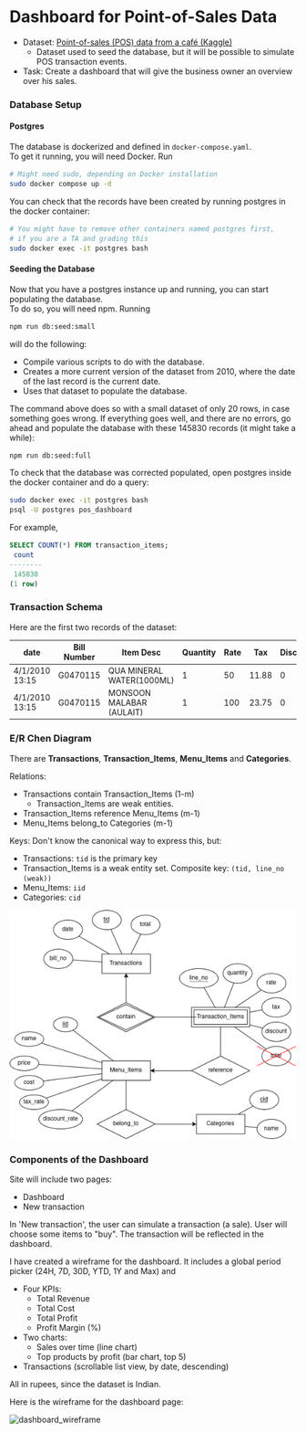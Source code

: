 # Dashboard for Point-of-Sales Data

- Dataset: [Point-of-sales (POS) data from a café (Kaggle)](https://www.kaggle.com/datasets/ankitverma2010/cafe-data)
  - Dataset used to seed the database, but it will be possible to simulate POS transaction events.
- Task: Create a dashboard that will give the business owner an overview over his sales.

### Database Setup

#### Postgres

The database is dockerized and defined in `docker-compose.yaml`. \
To get it running, you will need Docker. Run

```bash
# Might need sudo, depending on Docker installation
sudo docker compose up -d
```

You can check that the records have been created by running postgres in the docker container:

```bash
# You might have to remove other containers named postgres first,
# if you are a TA and grading this
sudo docker exec -it postgres bash
```

#### Seeding the Database

Now that you have a postgres instance up and running, you can start populating the database. \
To do so, you will need npm. Running

```bash
npm run db:seed:small
```

will do the following:
- Compile various scripts to do with the database.
- Creates a more current version of the dataset from 2010, where the date of the last record is the current date.
- Uses that dataset to populate the database.

The command above does so with a small dataset of only 20 rows, in case something goes wrong. If everything goes well, and there are no errors, go ahead and populate the database with these 145830 records (it might take a while):

```bash
npm run db:seed:full
```

To check that the database was corrected populated, open postgres inside the docker container and do a query:

```bash
sudo docker exec -it postgres bash
psql -U postgres pos_dashboard
```

For example,

```sql
SELECT COUNT(*) FROM transaction_items;
 count  
--------
 145830
(1 row)
```

### Transaction Schema

Here are the first two records of the dataset:

| date           | Bill Number | Item Desc                 | Quantity | Rate | Tax   | Discount | Total  | Category |
| -------------- | ----------- | ------------------------- | -------- | ---- | ----- | -------- | ------ | -------- |
| 4/1/2010 13:15 | G0470115    | QUA MINERAL WATER(1000ML) | 1        | 50   | 11.88 | 0        | 61.88  | BEVERAGE |
| 4/1/2010 13:15 | G0470115    | MONSOON MALABAR (AULAIT)  | 1        | 100  | 23.75 | 0        | 123.75 | BEVERAGE |

### E/R Chen Diagram

There are **Transactions**, **Transaction_Items**, **Menu_Items** and **Categories**.

Relations:

- Transactions contain Transaction_Items (1-m)
  - Transaction_Items are weak entities.
- Transaction_Items reference Menu_Items (m-1)
- Menu_Items belong_to Categories (m-1)

Keys:
Don't know the canonical way to express this, but:

- Transactions: `tid` is the primary key
- Transaction_Items is a weak entity set. Composite key: `(tid, line_no (weak))`
- Menu_Items: `iid`
- Categories: `cid`

![er_diagram](readme/dis_project_ER_ver_2.drawio.png)

### Components of the Dashboard

Site will include two pages:

- Dashboard
- New transaction

In 'New transaction', the user can simulate a transaction (a sale). User will choose some items to "buy". The transaction will be reflected in the dashboard.

I have created a wireframe for the dashboard.
It includes a global period picker (24H, 7D, 30D, YTD, 1Y and Max) and

- Four KPIs:
  - Total Revenue
  - Total Cost
  - Total Profit
  - Profit Margin (%)
- Two charts:
  - Sales over time (line chart)
  - Top products by profit (bar chart, top 5)
- Transactions (scrollable list view, by date, descending)

All in rupees, since the dataset is Indian.

Here is the wireframe for the dashboard page:

![dashboard_wireframe](readme/dashboard_wireframe.jpg)
